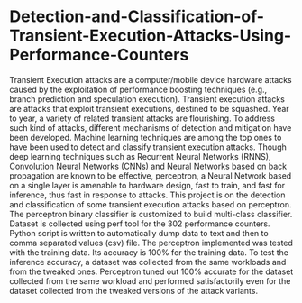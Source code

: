 # Detection-and-Classification-of-Transient-Execution-Attacks-Using-Performance-Counters
Transient Execution attacks are a computer/mobile device hardware attacks caused by the exploitation
of performance boosting techniques (e.g., branch prediction and speculation execution). Transient
execution attacks are attacks that exploit transient executions, destined to be squashed. Year to year, a
variety of related transient attacks are flourishing. To address such kind of attacks, different
mechanisms of detection and mitigation have been developed. Machine learning techniques are
among the top ones to have been used to detect and classify transient execution attacks. Though deep
learning techniques such as Recurrent Neural Networks (RNNS), Convolution Neural Networks
(CNNs) and Neural Networks based on back propagation are known to be effective, perceptron, a
Neural Network based on a single layer is amenable to hardware design, fast to train, and fast for
inference, thus fast in response to attacks.
This project is on the detection and classification of some transient execution attacks based on
perceptron. The perceptron binary classifier is customized to build multi-class classifier. Dataset is
collected using perf tool for the 302 performance counters. Python script is written to automatically
dump data to text and then to comma separated values (csv) file.
The perceptron implemented was tested with the training data. Its accuracy is 100% for the training
data. To test the inference accuracy, a dataset was collected from the same workloads and from the
tweaked ones. Perceptron tuned out 100% accurate for the dataset collected from the same workload
and performed satisfactorily even for the dataset collected from the tweaked versions of the attack
variants.
